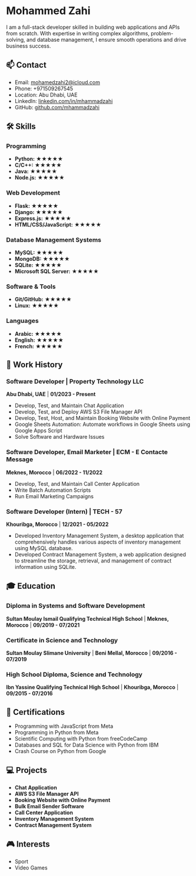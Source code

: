 # Mohammed Zahi

I am a full-stack developer skilled in building web applications and APIs from scratch. With expertise in writing complex algorithms, problem-solving, and database management, I ensure smooth operations and drive business success.

## 📫 Contact

- Email: [mohamedzahi2@icloud.com](mailto:mohamedzahi2@icloud.com)
- Phone: +971509267545
- Location: Abu Dhabi, UAE
- LinkedIn: [linkedin.com/in/mhammadzahi](https://www.linkedin.com/in/mhammadzahi)
- GitHub: [github.com/mhammadzahi](https://www.github.com/mhammadzahi)

## 🛠 Skills

### Programming
- **Python:** ★★★★★
- **C/C++:** ★★★★★
- **Java:** ★★★★★
- **Node.js:** ★★★★★

### Web Development
- **Flask:** ★★★★★
- **Django:** ★★★★★
- **Express.js:** ★★★★★
- **HTML/CSS/JavaScript:** ★★★★★

### Database Management Systems
- **MySQL:** ★★★★★
- **MongoDB:** ★★★★★
- **SQLite:** ★★★★★
- **Microsoft SQL Server:** ★★★★★

### Software & Tools
- **Git/GitHub:** ★★★★★
- **Linux:** ★★★★★

### Languages
- **Arabic:** ★★★★★
- **English:** ★★★★★
- **French:** ★★★★★

## 💼 Work History

### Software Developer | Property Technology LLC
**Abu Dhabi, UAE** | **01/2023 - Present**

- Develop, Test, and Maintain Chat Application
- Develop, Test, and Deploy AWS S3 File Manager API
- Develop, Test, Host, and Maintain Booking Website with Online Payment
- Google Sheets Automation: Automate workflows in Google Sheets using Google Apps Script
- Solve Software and Hardware Issues

### Software Developer, Email Marketer | ECM - E Contacte Message
**Meknes, Morocco** | **06/2022 - 11/2022**

- Develop, Test, and Maintain Call Center Application
- Write Batch Automation Scripts
- Run Email Marketing Campaigns

### Software Developer (Intern) | TECH - 57
**Khouribga, Morocco** | **12/2021 - 05/2022**

- Developed Inventory Management System, a desktop application that comprehensively handles various aspects of inventory management using MySQL database.
- Developed Contract Management System, a web application designed to streamline the storage, retrieval, and management of contract information using SQLite.

## 🎓 Education

### Diploma in Systems and Software Development
**Sultan Moulay Ismail Qualifying Technical High School** | **Meknes, Morocco** | **09/2019 - 07/2021**

### Certificate in Science and Technology
**Sultan Moulay Slimane University** | **Beni Mellal, Morocco** | **09/2016 - 07/2019**

### High School Diploma, Science and Technology
**Ibn Yassine Qualifying Technical High School** | **Khouribga, Morocco** | **09/2015 - 07/2016**

## 🏅 Certifications

- Programming with JavaScript from Meta
- Programming in Python from Meta
- Scientific Computing with Python from freeCodeCamp
- Databases and SQL for Data Science with Python from IBM
- Crash Course on Python from Google

## 💻 Projects

- **Chat Application**
- **AWS S3 File Manager API**
- **Booking Website with Online Payment**
- **Bulk Email Sender Software**
- **Call Center Application**
- **Inventory Management System**
- **Contract Management System**

## 🎮 Interests

- Sport
- Video Games


<!---
mhammadzahi/mhammadzahi is a ✨ special ✨ repository because its `README.md` (this file) appears on your GitHub profile.
You can click the Preview link to take a look at your changes.
--->
